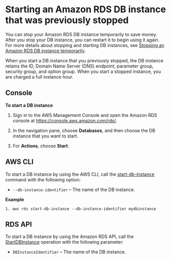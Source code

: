# Starting an Amazon RDS DB instance that was previously stopped<a name="USER_StartInstance"></a>

You can stop your Amazon RDS DB instance temporarily to save money\. After you stop your DB instance, you can restart it to begin using it again\. For more details about stopping and starting DB instances, see [Stopping an Amazon RDS DB instance temporarily](USER_StopInstance.md)\. 

When you start a DB instance that you previously stopped, the DB instance retains the ID, Domain Name Server \(DNS\) endpoint, parameter group, security group, and option group\. When you start a stopped instance, you are charged a full instance hour\. 

## Console<a name="USER_StartInstance.CON"></a>

**To start a DB instance**

1. Sign in to the AWS Management Console and open the Amazon RDS console at [https://console\.aws\.amazon\.com/rds/](https://console.aws.amazon.com/rds/)\.

1. In the navigation pane, choose **Databases**, and then choose the DB instance that you want to start\. 

1. For **Actions**, choose **Start**\. 

## AWS CLI<a name="USER_StartInstance.CLI"></a>

To start a DB instance by using the AWS CLI, call the [start\-db\-instance](https://docs.aws.amazon.com/cli/latest/reference/rds/start-db-instance.html) command with the following option: 
+ `--db-instance-identifier` – The name of the DB instance\. 

**Example**  

```
1. aws rds start-db-instance --db-instance-identifier mydbinstance
```

## RDS API<a name="USER_StartInstance.API"></a>

To start a DB instance by using the Amazon RDS API, call the [StartDBInstance](https://docs.aws.amazon.com/AmazonRDS/latest/APIReference/API_StartDBInstance.html) operation with the following parameter: 
+ `DBInstanceIdentifier` – The name of the DB instance\. 